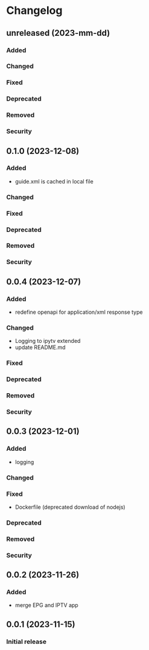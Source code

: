 # Changelog
## unreleased (2023-mm-dd)
### Added
### Changed
### Fixed
### Deprecated
### Removed
### Security
## 0.1.0 (2023-12-08)
### Added
- guide.xml is cached in local file
### Changed
### Fixed
### Deprecated
### Removed
### Security
## 0.0.4 (2023-12-07)
### Added
- redefine openapi for application/xml response type
### Changed
- Logging to ipytv extended
- update README.md
### Fixed
### Deprecated
### Removed
### Security
## 0.0.3 (2023-12-01)
### Added
- logging
### Changed
### Fixed
- Dockerfile (deprecated download of nodejs)
### Deprecated
### Removed
### Security
## 0.0.2 (2023-11-26)
### Added
- merge EPG and IPTV app
## 0.0.1 (2023-11-15)
### Initial release